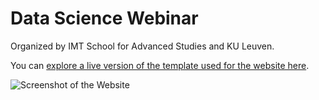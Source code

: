 # Data Science Webinar

Organized by IMT School for Advanced Studies and KU Leuven.

You can [explore a live version of the template used for the website here](https://mikepierce.github.io/conference-website-template/).

![Screenshot of the Website](https://raw.githubusercontent.com/mikepierce/conference-website-template/master/screenshot.png)

